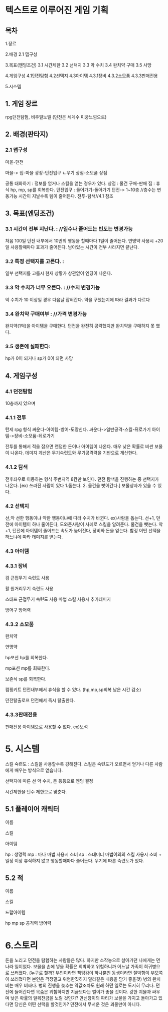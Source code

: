 # 텍스트로 이루어진 게임 기획

## 목차

1.장르

2.배경
2.1 맵구성

3.목표(엔딩조건)
3.1 시간제한
3.2 선택지
3.3 악 수치
3.4 완치약 구매
3.5 사망 

4.게임구성
4.1던전탐험
4.2선택지
4.3아이템
4.3.1장비
4.3.2소모품
4.3.3판매전용

5.시스템

 
## 1. 게임 장르
rpg던전탐험, 비주얼노벨
(던전은 세계수 미궁느낌으로)
 

## 2. 배경(판타지)

### 2.1 맵구성
마을-던전 

마을-> 집-마을 광장-던전입구
                 ㄴ무기 상점-소모품 상점 

공통 대화하기 : 정보를 얻거나 스킬을 얻는 경우가 있다.
상점 : 물건 구매-판매
집 : 휴식 hp, mp, sp를 회복한다.
던전입구 : 들어가기-돌아가기
던전-> 1~10층 //층수는 변동가능 시간이 지날수록 템이 줄어든다.
전투-탐색//4.1 참조

## 3. 목표(엔딩조건)
 
### 3.1 시간이 전부 지난다. : //일수나 줄어드는 빈도는 변경가능

처음 100일
던전 내부에서 10번의 행동을 할때마다 1일이 줄어든다.
연명약 사용시 +20일 사용할때마다 효과가 줄어든다.
남아있는 시간이 전부 사라지면 끝난다. 

### 3.2 특정 선택지를 고른다. :

일부 선택지를 고를시 현재 상황가 상관없이 엔딩이 나온다. 

### 3.3 악 수치가 너무 오른다. : //수치 변경가능

악 수치가 10 이상일 경우 다음날 잡혀간다.
약을 구했는지에 따라 결과가 다르다 

### 3.4 완치약 구매여부 : //가격 변경가능

완치약(1억)을 아이템을 구매한다.
던전을 완전히 공략했지만 완치약을 구매하지 못 했다.
 
### 3.5 생존에 실패한다:

hp가 0이 되거나 sp가 0이 되면 사망 

## 4. 게임구성

### 4.1 던전탐험
10층까지 있으며

### 4.1.1 전투 

턴제 rpg 형식
싸운다-아이템-방어-도망친다.
싸운다->일반공격-스킬-뒤로가기
아이템->장비-소모품-뒤로가기 

전투를 통해서 적을 잡으면 랜덤한 돈이나 아이템이 나온다.
매우 낮은 확률로 비싼 보물이 나온다.
데미지 계산은 무기숙련도와 무기공격력을 기반으로 계산한다.

### 4.1.2 탐색

전후좌우로 이동하는 형식
주변지역 8칸만 보인다.
던전 탐색을 진행하는 중 선택지가 나온다.
[ex) 쓰러진 사람이 있다 1.돕는다. 2. 물건을 뺏어간다.]
보물상자가 있을 수 있다.

### 4.2 선택지
선,악
선한 행동이냐 악한 행동이냐에 따라 수치가 바뀐다.
ex)사람을 돕는다.
선+1, 던전에 아이템이 하나 줄어든다, 도와준사람이 사례로 스킬을 알려준다.
물건을 뺏는다.
악+1, 던전에 아이템이 줄어드는 속도가 늦어진다, 장비와 돈을 얻는다.
함정
어떤 선택을 하느냐에 따라 데미지를 받는다. 

### 4.3 아이템

### 4.3.1 장비

검
근접무기 숙련도 사용

활
원거리무기 숙련도 사용

스태프
근접무기 숙련도 사용
마법 스킬 사용시 추가데미지

방어구
방어력 

### 4.3.2 소모품 

완치약

연명약

hp포션
hp를 회복한다.

mp포션
mp를 회복한다.

보존식
sp를 회복한다.

캠핑키트
던전내부에서 휴식을 할 수 있다.
(hp,mp,sp회복 남은 시간 감소)

던전탈출로프
던전에서 즉시 탈출한다.

### 4.3.3판매전용

판매전용 아이템으로 사용할 수 없다.
ex)보석
 

# 5. 시스템

스킬 숙련도 : 스킬을 사용할수록 강해진다.
스킬은 숙련도가 오르면서 얻거나 다른 사람에게 배우는 방식으로 얻습니다.

선택지에 따른 선 악 수치, 돈 등등으로 엔딩 결정

시간제한을 턴수 제한으로 맞춘다.
 

## 5.1 플레이어 캐릭터

이름

스킬

아이템

hp : 생명력
mp : 마나 마법 사용시 소비
sp : 스태미너 마법이외의 스킬 사용시 소비 + 일정 이상 휴식하지 않고 행동할때마다 줄어든다.
무기에 따른 숙련도가 있다.

 

## 5.2 적

이름

스킬

드랍아이템

hp
mp
sp
공격력
방어력

# 6.스토리

돈을 노리고 던전을 탐험하는 사람들은 많다.
하지만 소작농으로 살아가던 나에게는 먼 나라 일이었다. 보물을 손에 넣을 확률은 희박하고 위험하니까
어느날 가족이 희귀병으로 쓰러졌다.
(누구로 할까?
부인이라면 책임감이
하나뿐인 동생이라면 절박함이
부모쪽이 쓰러졌다면 본인은 걱정말고 위험한짓하지 말라같은 내용을 담기 좋을것)
병의 완치비는 매우 비싸다. 병의 진행을 늦추는 약값조차도 원래 하던 일로는 도저히 무리다.
던전에 들어간다면 목숨은 위험하지만 지금보다는 벌이가 좋을 것이다.
강한 괴물과 싸우며 낮은 확률의 일획천금을 노릴 것인가?
만신창이의 파티가 보물을 가지고 돌아가고 있다면 당신은 어떤 선택을 할것인가?
던전에서 무서운 것은 괴물만이 아니다.

